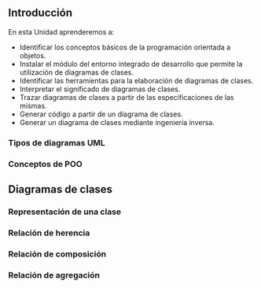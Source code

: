 ## Introducción


En esta Unidad aprenderemos a:

- Identificar los conceptos básicos de la programación orientada a objetos.
- Instalar el módulo del entorno integrado de desarrollo que permite la utilización de diagramas de clases.
- Identificar las herramientas para la elaboración de diagramas de clases.
- Interpretar el significado de diagramas de clases.
- Trazar diagramas de clases a partir de las especificaciones de las mismas.
- Generar código a partir de un diagrama de clases.
- Generar un diagrama de clases mediante ingeniería inversa.


### Tipos de diagramas UML


### Conceptos de POO



## Diagramas de clases



### Representación de una clase


### Relación de herencia


### Relación de composición


### Relación de agregación




